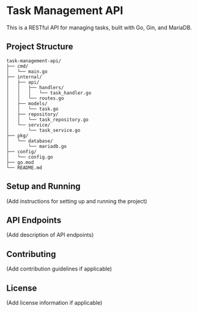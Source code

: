 # Task Management API

This is a RESTful API for managing tasks, built with Go, Gin, and MariaDB.

## Project Structure

```
task-management-api/
├── cmd/
│   └── main.go
├── internal/
│   ├── api/
│   │   ├── handlers/
│   │   │   └── task_handler.go
│   │   └── routes.go
│   ├── models/
│   │   └── task.go
│   ├── repository/
│   │   └── task_repository.go
│   └── service/
│       └── task_service.go
├── pkg/
│   └── database/
│       └── mariadb.go
├── config/
│   └── config.go
├── go.mod
└── README.md
```

## Setup and Running

(Add instructions for setting up and running the project)

## API Endpoints

(Add description of API endpoints)

## Contributing

(Add contribution guidelines if applicable)

## License

(Add license information if applicable)
